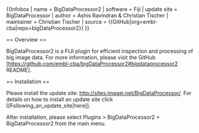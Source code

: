 {{Infobox
| name                   = BigDataProcessor2 
| software               = Fiji
| update site            = BigDataProcessor
| author                 = Ashis Ravindran & Christian Tischer
| maintainer             = Christian Tischer
| source                 = {{GitHub|org=embl-cba|repo=bigDataProcessor2}}
}}


== Overview ==

BigDataProcessor2 is a FIJI plugin for efficient inspection and processing of big image data. For more information, please visit the GitHub [https://github.com/embl-cba/bigDataProcessor2#bigdataprocessor2 README].

== Installation ==

Please install the update site: http://sites.imagej.net/BigDataProcessor/. For details on how to install an update site click [[Following_an_update_site|here]].

After installation, please select Plugins > BigDataProcessor2 > BigDataProcessor2 from the main menu.
